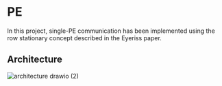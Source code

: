 # PE
In this project, single-PE communication has been implemented using the row stationary concept described in the Eyeriss paper.
## Architecture
![architecture drawio (2)](https://user-images.githubusercontent.com/69788052/235361569-a632de7b-059a-4b93-85fa-4828e51c13c0.png)
